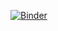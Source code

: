 [![Binder](https://mybinder.org/badge_logo.svg)](https://mybinder.org/v2/gh/phillipschl/MIBiG_similarity_search.git/HEAD)
